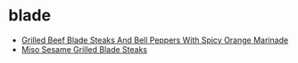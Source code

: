 # blade

 * [Grilled Beef Blade Steaks And Bell Peppers With Spicy Orange Marinade](index/g/grilled-beef-blade-steaks-and-bell-peppers-with-spicy-orange-marinade-12553.json)
 * [Miso Sesame Grilled Blade Steaks](index/m/miso-sesame-grilled-blade-steaks-243167.json)
